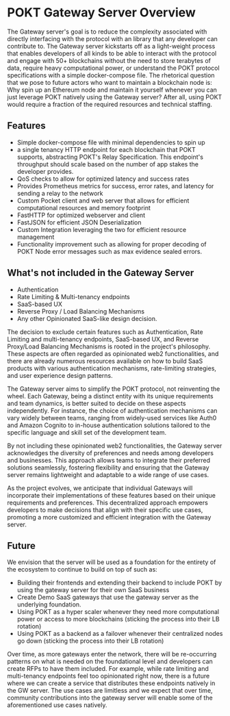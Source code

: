 # POKT Gateway Server Overview

The Gateway server's goal is to reduce the complexity associated with directly interfacing with the protocol with an library that any developer can contribute to.  The Gateway server kickstarts off as a light-weight process that enables developers of all kinds to be able to interact with the protocol and engage with 50+ blockchains without the need to store terabytes of data, require heavy computational power, or understand the POKT protocol specifications with a simple docker-compose file. The rhetorical question that we pose to future actors who want to maintain a blockchain node is: Why spin up an Ethereum node and maintain it yourself whenever you can just leverage POKT natively using the Gateway server? After all, using POKT would require a fraction of the required resources and technical staffing.

## Features
- Simple docker-compose file with minimal dependencies to spin up
- a single tenancy HTTP endpoint for each blockchain that POKT supports, abstracting POKT's Relay Specification. This endpoint's throughput should scale based on the number of app stakes the developer provides.
- QoS checks to allow for optimized latency and success rates
- Provides Prometheus metrics for success, error rates, and latency for sending a relay to the network
- Custom Pocket client and web server that allows for efficient computational resources and memory footprint
- FastHTTP for optimized webserver and client
- FastJSON for efficient JSON Deserialization
- Custom Integration leveraging the two for efficient resource management
- Functionality improvement such as allowing for proper decoding of POKT Node error messages such as max evidence sealed errors.

## What's not included in the Gateway Server
- Authentication
- Rate Limiting & Multi-tenancy endpoints
- SaaS-based UX
- Reverse Proxy / Load Balancing Mechanisms
- Any other Opinionated SaaS-like design decision.

The decision to exclude certain features such as Authentication, Rate Limiting and multi-tenancy endpoints, SaaS-based UX, and Reverse Proxy/Load Balancing Mechanisms is rooted in the project's philosophy. These aspects are often regarded as opinionated web2 functionalities, and there are already numerous resources available on how to build SaaS products with various authentication mechanisms, rate-limiting strategies, and user experience design patterns. 

The Gateway server aims to simplify the POKT protocol, not reinventing the wheel. Each Gateway, being a distinct entity with its unique requirements and team dynamics, is better suited to decide on these aspects independently. For instance, the choice of authentication mechanisms can vary widely between teams, ranging from widely-used services like Auth0 and Amazon Cognito to in-house authentication solutions tailored to the specific language and skill set of the development team.

By not including these opinionated web2 functionalities, the Gateway server acknowledges the diversity of preferences and needs among developers and businesses. This approach allows teams to integrate their preferred solutions seamlessly, fostering flexibility and ensuring that the Gateway server remains lightweight and adaptable to a wide range of use cases.

As the project evolves, we anticipate that individual Gateways will incorporate their implementations of these features based on their unique requirements and preferences. This decentralized approach empowers developers to make decisions that align with their specific use cases, promoting a more customized and efficient integration with the Gateway server.

## Future
We envision that the server will be used as a foundation for the entirety of the ecosystem to continue to build on top of such as:
- Building their frontends and extending their backend to include POKT by using the gateway server for their own SaaS business
- Create Demo SaaS gateways that use the gateway server as the underlying foundation.
- Using POKT as a hyper scaler whenever they need more computational power or access to more blockchains (sticking the process into their LB rotation)
- Using POKT as a backend as a failover whenever their centralized nodes go down (sticking the process into their LB rotation)

Over time, as more gateways enter the network, there will be re-occurring patterns on what is needed on the foundational level and developers can create RFPs to have them included. For example, while rate limiting and multi-tenancy endpoints feel too opinionated right now, there is a future where we can create a service that distributes these endpoints natively in the GW server.  The use cases are limitless and we expect that over time, community contributions into the gateway server will enable some of the aforementioned use cases natively. 